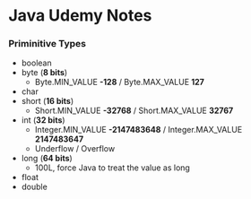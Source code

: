 # Java Udemy Notes

### Priminitive Types

* boolean
* byte (**8 bits**)
    * Byte.MIN_VALUE **-128** / Byte.MAX_VALUE **127**
* char
* short (**16 bits**)
    * Short.MIN_VALUE **-32768** / Short.MAX_VALUE **32767**
* int (**32 bits**)
    * Integer.MIN_VALUE **-2147483648** / Integer.MAX_VALUE **2147483647**
    * Underflow / Overflow
* long (**64 bits**)
    * 100L, force Java to treat the value as long
* float
* double 


